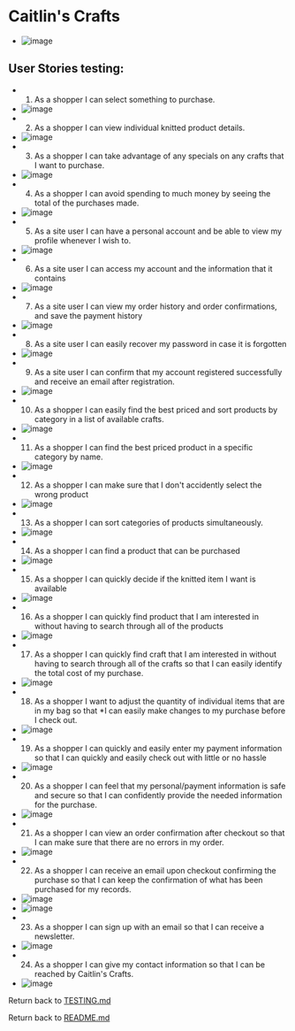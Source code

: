 # Caitlin's Crafts
- ![image](testing/caitlins_crafts_responsiveness.jpg)

## User Stories testing:
- 1. As a shopper I can select something to purchase.
- ![image](testing/userstory1.jpg)
- 2. As a shopper I can view individual knitted product details.
- ![image](testing/userstory2.jpg)
- 3. As a shopper I can take advantage of any specials on any crafts that I want to purchase.
- ![image](testing/userstory3.jpg)
- 4. As a shopper I can avoid spending to much money by seeing the total of the purchases made.
- ![image](testing/userstory4.jpg)
- 5. As a site user I can have a personal account and be able to view my profile whenever I wish to.
- ![image](testing/profile.jpg)
- 6. As a site user I can access my account and the information that it contains
- ![image](testing/profile.jpg)
- 7. As a site user I can view my order history and order confirmations, and save the payment history
- ![image](testing/profile.jpg)
- 8. As a site user I can easily recover my password in case it is forgotten
- ![image](testing/password_reset.jpg)
- 9. As a site user I can confirm that my account registered successfully and receive an email after registration.
- ![image](testing/userstory9.jpg)
- 10. As a shopper I can easily find the best priced and sort products by category in a list of available crafts.
- ![image](testing/crafts_by_price.jpg)
- 11. As a shopper I can find the best priced product in a specific category by name.
- ![image](testing/userstory11.jpg)
- 12. As a shopper I can make sure that I don't accidently select the wrong product
- ![image](testing/userstory12.jpg)
- 13. As a shopper I can sort categories of products simultaneously.
- ![image](testing/userstory16.jpg)
- 14. As a shopper I can find a product that can be purchased
- ![image](testing/userstory14.jpg)
- 15. As a shopper I can quickly decide if the knitted item I want is available
- ![image](testing/userstory16.jpg)
- 16. As a shopper I can quickly find product that I am interested in without having to search through all of the products
- ![image](testing/userstory16.jpg)
- 17. As a shopper I can quickly find craft that I am interested in without having to search through all of the crafts so that I can easily identify the total cost of my purchase.
- ![image](testing/userstory17.jpg)
- 18. As a shopper I want to adjust the quantity of individual items that are in my bag so that *I can easily make changes to my purchase before I check out.
- ![image](testing/userstory12.jpg)
- 19. As a shopper I can quickly and easily enter my payment information so that I can quickly and easily check out with little or no hassle
- ![image](testing/userstory19.jpg)
- 20. As a shopper I can feel that my personal/payment information is safe and secure so that I can confidently provide the needed information for the purchase.
- ![image](testing/userstory19.jpg)
- 21. As a shopper I can view an order confirmation after checkout so that I can make sure that there are no errors in my order.
- ![image](testing/success_message_purchase.jpg)
- 22. As a shopper I can receive an email upon checkout confirming the purchase so that I can keep the confirmation of what has been purchased for my records.
- ![image](testing/confirmation_order.jpg)
- ![image](testing/confirmation_order2.jpg)
- 23. As a shopper I can sign up with an email so that I can receive a newsletter.
- ![image](testing/newsletter.jpg)
- 24. As a shopper I can give my contact information so that I can be reached by Caitlin's Crafts.
- ![image](testing/contact.jpg)


Return back to [TESTING.md](TESTING.md)






Return back to [README.md](README.md)